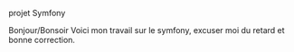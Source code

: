 projet Symfony

Bonjour/Bonsoir
Voici mon travail sur le symfony, excuser moi du retard et bonne correction.
